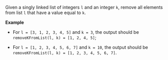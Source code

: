 Given a singly linked list of integers `l` and an integer `k`, remove all elements from list `l` that have a value equal to `k`.

**Example**

- For `l = [3, 1, 2, 3, 4, 5]` and `k = 3`, the output should be
  `removeKFromList(l, k) = [1, 2, 4, 5]`;

- For `l = [1, 2, 3, 4, 5, 6, 7]` and `k = 10`, the output should be
  `removeKFromList(l, k) = [1, 2, 3, 4, 5, 6, 7]`.
